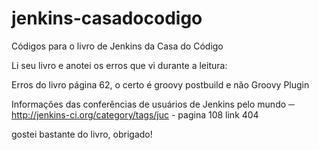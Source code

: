 # jenkins-casadocodigo
Códigos para o livro de Jenkins da Casa do Código

Li seu livro e anotei os erros que vi durante a leitura:

Erros do livro página 62, o certo é groovy postbuild e não Groovy Plugin

Informações das conferências de usuários de Jenkins
pelo mundo ─ http://jenkins-ci.org/category/tags/juc - pagina 108 link 404

gostei bastante do livro, obrigado!
